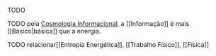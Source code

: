 TODO 

TODO pela [Cosmologia Informacional](Cosmologia%20Informacional.md), a [[Informação]] é mais [[Básico|básica]] que a energia.

TODO relacionar[[Entropia Energética]], [[Trabalho Físico]], [[Física]]